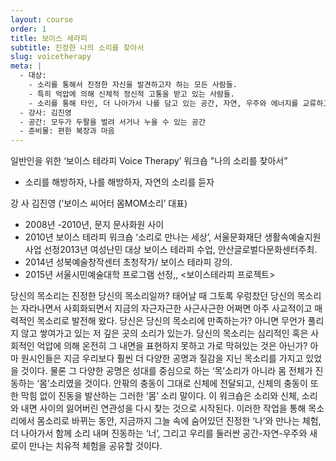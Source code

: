 ```yaml
---
layout: course
order: 1
title: 보이스 세라피
subtitle: 진정한 나의 소리를 찾아서
slug: voicetherapy
meta: |
  - 대상:
    - 소리를 통해서 진정한 자신을 발견하고자 하는 모든 사람들.
    - 특히 억압에 의해 신체적 정신적 고통을 받고 있는 사람들.
    - 소리를 통해 타인, 더 나아가서 나를 담고 있는 공간, 자연, 우주와 에너지를 교류하고 싶은 사람.
  - 강사: 김진영
  - 공간: 모두가 두팔을 벌려 서거나 누울 수 있는 공간
  - 준비물: 편한 복장과 마음
---
```


일반인을 위한 ‘보이스 테라피 Voice Therapy’ 워크숍
"나의 소리를 찾아서”
- 소리를 해방하자, 나를 해방하자, 자연의 소리를 듣자

강  사  김진영 (‘보이스 씨어터 몸MOM소리’ 대표)

- 2008년 -2010년, 문지 문사화원 사이
- 2010년 보이스 테라피 워크숍 ‘소리로 만나는 세상’, 서울문화재단 생활속예술지원사업 선정2013년 여성난민 대상 보이스 테라피 수업, 안산글로벌다문화센터주최.
- 2014년 성북예술창작센터 초청작가/ 보이스 테라피 강의.
- 2015년 서울시민예술대학 프로그램 선정,, <보이스테라피 프로젝트>


당신의 목소리는 진정한 당신의 목소리일까? 태어날 때 그토록 우렁찼던 당신의 목소리는 자라나면서 사회화되면서 지금의 자근자근한 사근사근한 어쩌면 아주 사교적이고 매력적인 목소리로 발전해 왔다. 당신은 당신의 목소리에 만족하는가? 아니면 무언가 풀리지 않고 쌓여가고 있는 저 깊은 곳의 소리가 있는가. 당신의 목소리는 심리적인 혹은 사회적인 억압에 의해 온전히 그 내면을 표현하지 못하고 가로 막혀있는 것은 아닌가? 
아마 원시인들은 지금 우리보다 훨씬 더 다양한 공명과 질감을 지닌 목소리를 가지고 있었을 것이다. 물론 그 다양한 공명은 성대를 중심으로 하는 ‘목’소리가 아니라 몸 전체가 진동하는 ‘몸’소리였을 것이다. 안팎의 충동이 그대로 신체에 전달되고, 신체의 충동이 또한 막힘 없이 진동을 발산하는 그러한 ‘몸’ 소리 말이다. 
이 워크숍은 소리와 신체, 소리와 내면 사이의 잃어버린 연관성을 다시 찾는 것으로 시작된다. 이러한 작업을 통해 목소리에서 몸소리로 바뀌는 동안, 지금까지 그늘 속에 숨어있던 진정한 ‘나’와 만나는 체험, 더 나아가서 함께 소리 내며 진동하는 ‘너’, 그리고 우리를 둘러싼 공간-자연-우주와 새로이 만나는 치유적 체험을 공유할 것이다. 
